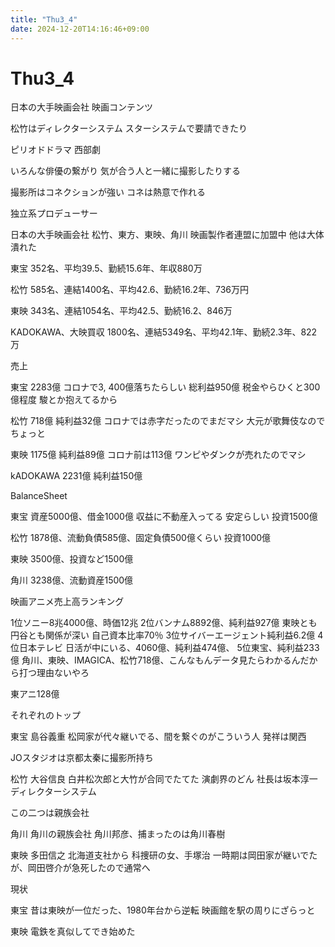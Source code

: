 ```yaml
---
title: "Thu3_4"
date: 2024-12-20T14:16:46+09:00
---
```

# Thu3_4
日本の大手映画会社
映画コンテンツ

松竹はディレクターシステム
スターシステムで要請できたり

ピリオドドラマ
西部劇

いろんな俳優の繋がり
気が合う人と一緒に撮影したりする

撮影所はコネクションが強い
コネは熱意で作れる

独立系プロデューサー

日本の大手映画会社
松竹、東方、東映、角川
映画製作者連盟に加盟中
他は大体潰れた

東宝
352名、平均39.5、勤続15.6年、年収880万

松竹
585名、連結1400名、平均42.6、勤続16.2年、736万円

東映
343名、連結1054名、平均42.5、勤続16.2、846万

KADOKAWA、大映買収
1800名、連結5349名、平均42.1年、勤続2.3年、822万

売上

東宝
2283億
コロナで3, 400億落ちたらしい
総利益950億
税金やらひくと300億程度
駿とか抱えてるから

松竹
718億
純利益32億
コロナでは赤字だったのでまだマシ
大元が歌舞伎なのでちょっと

東映
1175億
純利益89億
コロナ前は113億
ワンピやダンクが売れたのでマシ

kADOKAWA
2231億
純利益150億

BalanceSheet

東宝
資産5000億、借金1000億
収益に不動産入ってる
安定らしい
投資1500億

松竹
1878億、流動負債585億、固定負債500億くらい
投資1000億

東映
3500億、投資など1500億

角川
3238億、流動資産1500億

映画アニメ売上高ランキング

1位ソニー8兆4000億、時価12兆
2位バンナム8892億、純利益927億
東映とも円谷とも関係が深い
自己資本比率70％
3位サイバーエージェント純利益6.2億
4位日本テレビ
日活が中にいる、4060億、純利益474億、
5位東宝、純利益233億
角川、東映、IMAGICA、松竹718億、こんなもんデータ見たらわかるんだから打つ理由ないやろ

東アニ128億

それぞれのトップ

東宝
島谷義重
松岡家が代々継いでる、間を繋ぐのがこういう人
発祥は関西

JOスタジオは京都太秦に撮影所持ち

松竹
大谷信良
白井松次郎と大竹が合同でたてた
演劇界のどん
社長は坂本淳一
ディレクターシステム

この二つは親族会社

角川
角川の親族会社
角川邦彦、捕まったのは角川春樹

東映
多田信之
北海道支社から
科捜研の女、手塚治
一時期は岡田家が継いでたが、岡田啓介が急死したので通常へ

現状

東宝
昔は東映が一位だった、1980年台から逆転
映画館を駅の周りにざらっと

東映
電鉄を真似してでき始めた
